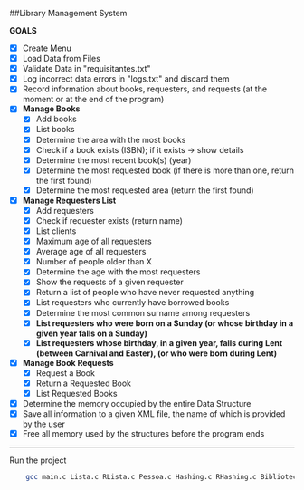 ##Library Management System

**GOALS**

- [X] Create Menu
- [X] Load Data from Files
- [X] Validate Data in "requisitantes.txt"
- [X] Log incorrect data errors in "logs.txt" and discard them
- [X] Record information about books, requesters, and requests (at the moment or at the end of the program)
- [X] **Manage Books**
    - [X] Add books
    - [X] List books
    - [X] Determine the area with the most books
    - [X] Check if a book exists (ISBN); if it exists -> show details
    - [X] Determine the most recent book(s) (year)
    - [X] Determine the most requested book (if there is more than one, return the first found)
    - [X] Determine the most requested area (return the first found)
- [X] **Manage Requesters List**
    - [X] Add requesters
    - [X] Check if requester exists (return name)
    - [X] List clients
    - [X] Maximum age of all requesters
    - [X] Average age of all requesters
    - [X] Number of people older than X
    - [X] Determine the age with the most requesters
    - [X] Show the requests of a given requester
    - [X] Return a list of people who have never requested anything
    - [X] List requesters who currently have borrowed books
    - [X] Determine the most common surname among requesters
    - [X] **List requesters who were born on a Sunday (or whose birthday in a given year falls on a Sunday)**
    - [X] **List requesters whose birthday, in a given year, falls during Lent (between Carnival and Easter), (or who were born during Lent)**
- [X] **Manage Book Requests**
    - [X] Request a Book
    - [X] Return a Requested Book
    - [X] List Requested Books
- [X] Determine the memory occupied by the entire Data Structure
- [x] Save all information to a given XML file, the name of which is provided by the user
- [X] Free all memory used by the structures before the program ends

----

Run the project
```bash
    gcc main.c Lista.c RLista.c Pessoa.c Hashing.c RHashing.c Biblioteca.c texto.c Uteis.c Requisicao.c Livro.c Plista.c hashrequisicoes.c LFreguesia.c LConcelho.c LDistrito.c Freguesia.c Concelho.c Distrito.c -o main
```
